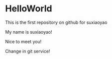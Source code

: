 # HelloWorld
This is the first repository on github for suxiaoyao

My name is suxiaoyao!

Nice to meet you!

Change in git service!
